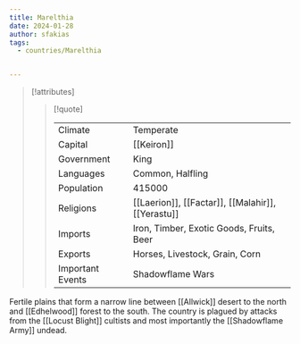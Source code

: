 ```yaml
---
title: Marelthia
date: 2024-01-28
author: sfakias
tags:
  - countries/Marelthia


---
```

> [!attributes]
> 
> > [!quote]
> >
> > | | |
> > | --- | --- |
> > | Climate | Temperate |
> > | Capital | [[Keiron]] |
> > | Government | King |
> > | Languages | Common, Halfling |
> > | Population | 415000 |
> > | Religions | [[Laerion]], [[Factar]], [[Malahir]], [[Yerastu]] |
> > | Imports | Iron, Timber, Exotic Goods, Fruits, Beer |
> > | Exports | Horses, Livestock, Grain, Corn |
> > | Important Events | Shadowflame Wars |

Fertile plains that form a narrow line between [[Allwick]] desert to the north and [[Edhelwood]] forest to the south. The country is plagued by attacks from the [[Locust Blight]] cultists and most importantly the [[Shadowflame Army]] undead.